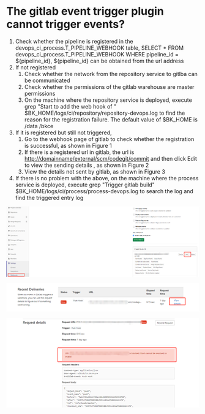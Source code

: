 # The gitlab event trigger plugin cannot trigger events?

1. Check whether the pipeline is registered in the devops\_ci\_process.T\_PIPELINE\_WEBHOOK table, SELECT \* FROM devops\_ci\_process.T\_PIPELINE\_WEBHOOK WHERE pipeline\_id = ${pipeline\_id}, ${pipeline\_id} can be obtained from the url address
2. If not registered
    1. Check whether the network from the repository service to gitlba can be communicated
    2. Check whether the permissions of the gitlab warehouse are master permissions
    3. On the machine where the repository service is deployed, execute grep "Start to add the web hook of " $BK\_HOME/logs/ci/repository/repository-devops.log to find the reason for the registration failure. The default value of $BK\_HOME is /data /bkce
3. If it is registered but still not triggered,
    1. Go to the webhook page of gitlab to check whether the registration is successful, as shown in Figure 1
    2. If there is a registered url in gitlab, the url is [http://domainname/external/scm/codegit/commit](http://domainname/external/scm/codegit/commit) and then click Edit to view the sending details , as shown in Figure 2
    3. View the details not sent by gitlab, as shown in Figure 3
4. If there is no problem with the above, on the machine where the process service is deployed, execute grep "Trigger gitlab build" $BK\_HOME/logs/ci/process/process-devops.log to search the log and find the triggered entry log

![](../../assets/image%20%2858%29%20%281%29.png)

![](../../assets/image%20%2859%29.png)

![](../../assets/image%20%2857%29.png)